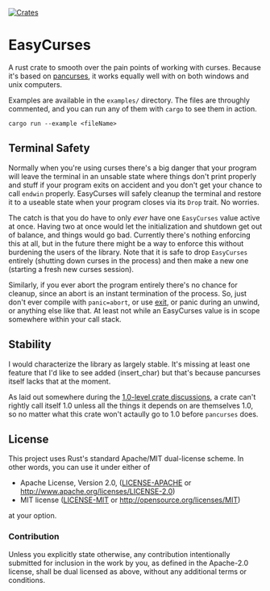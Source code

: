 [![Crates](https://img.shields.io/crates/v/easycurses.svg)](https://crates.io/crates/easycurses)

# EasyCurses

A rust crate to smooth over the pain points of working with curses. Because it's
based on [pancurses](https://github.com/ihalila/pancurses), it works equally
well with on both windows and unix computers.

Examples are available in the `examples/` directory. The files are throughly
commented, and you can run any of them with `cargo` to see them in action.

```
cargo run --example <fileName>
```

## Terminal Safety

Normally when you're using curses there's a big danger that your program will
leave the terminal in an unsable state where things don't print properly and
stuff if your program exits on accident and you don't get your chance to call
`endwin` properly. EasyCurses will safely cleanup the terminal and restore it to
a useable state when your program closes via its `Drop` trait. No worries.

The catch is that you do have to only _ever_ have one `EasyCurses` value active
at once. Having two at once would let the initialization and shutdown get out of
balance, and things would go bad. Currently there's nothing enforcing this at
all, but in the future there might be a way to enforce this without burdening
the users of the library. Note that it is safe to drop `EasyCurses` entirely
(shutting down curses in the process) and then make a new one (starting a fresh
new curses session).

Similarly, if you ever abort the program entirely there's no chance for cleanup,
since an abort is an instant termination of the process. So, just don't ever
compile with `panic=abort`, or use
[exit](https://doc.rust-lang.org/std/process/fn.exit.html), or panic during an
unwind, or anything else like that. At least not while an EasyCurses value is in
scope somewhere within your call stack.

## Stability

I would characterize the library as largely stable. It's missing at least one
feature that I'd like to see added (insert_char) but that's because pancurses
itself lacks that at the moment.

As laid out somewhere during the [1.0-level crate
discussions](https://github.com/rust-lang/rust-roadmap/issues/11), a crate can't
rightly call itself 1.0 unless all the things it depends on are themselves 1.0,
so no matter what this crate won't actaully go to 1.0 before `pancurses` does.

## License

This project uses Rust's standard Apache/MIT dual-license scheme. In other
words, you can use it under either of

* Apache License, Version 2.0, ([LICENSE-APACHE](LICENSE-APACHE.txt) or http://www.apache.org/licenses/LICENSE-2.0)
* MIT license ([LICENSE-MIT](LICENSE-MIT.txt) or http://opensource.org/licenses/MIT)

at your option.

### Contribution

Unless you explicitly state otherwise, any contribution intentionally submitted
for inclusion in the work by you, as defined in the Apache-2.0 license, shall be
dual licensed as above, without any additional terms or conditions.
